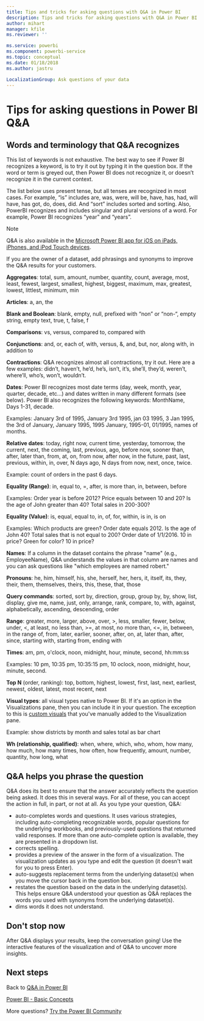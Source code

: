 ```yaml
---
title: Tips and tricks for asking questions with Q&A in Power BI
description: Tips and tricks for asking questions with Q&A in Power BI
author: mihart
manager: kfile
ms.reviewer: ''

ms.service: powerbi
ms.component: powerbi-service
ms.topic: conceptual
ms.date: 01/18/2018
ms.author: jastru

LocalizationGroup: Ask questions of your data
---
```

# Tips for asking questions in Power BI Q&A
## Words and terminology that Q&A recognizes
This list of keywords is not exhaustive.  The best way to see if Power BI recognizes a keyword, is to try it out by typing it in the question box.  If the word or term is greyed out, then Power BI does not recognize it, or doesn’t recognize it in the current context.

The list below uses present tense, but all tenses are recognized in most cases. For example, “is” includes are, was, were, will be, have, has, had, will have, has got, do, does, did.  And “sort” includes sorted and sorting.  Also, PowerBI recognizes and includes singular and plural versions of a word. For example, Power BI recognizes “year” and “years”.

> [!NOTE]
> Q&A is also available in the [Microsoft Power BI app for iOS on iPads, iPhones, and iPod Touch devices](mobile-apps-ios-qna.md).
> 
> 

If you are the owner of a dataset, add phrasings and synonyms to improve the Q&A results for your customers.

**Aggregates**: total, sum, amount, number, quantity, count, average, most, least, fewest, largest, smallest, highest, biggest, maximum, max, greatest, lowest, littlest, minimum, min

**Articles**: a, an, the

**Blank and Boolean**: blank, empty, null, prefixed with “non” or “non-“, empty string, empty text, true, t, false, f

**Comparisons**: vs, versus, compared to, compared with

**Conjunctions**: and, or, each of, with, versus, &, and, but, nor, along with, in addition to

**Contractions**: Q&A recognizes almost all contractions, try it out.  Here are a few examples: didn’t, haven’t, he’d, he’s, isn’t, it’s, she’ll, they’d, weren’t, where’ll, who’s, won’t, wouldn’t.

**Dates**: Power BI recognizes most date terms (day, week, month, year, quarter, decade, etc…) and dates written in many different formats (see below). Power BI also recognizes the following keywords: MonthName, Days 1-31, decade.

Examples: January 3rd of 1995, January 3rd 1995, jan 03 1995, 3 Jan 1995, the 3rd of January, January 1995, 1995 January, 1995-01, 01/1995, names of months.

**Relative dates**: today, right now, current time, yesterday, tomorrow, the current, next, the coming, last, previous, ago, before now, sooner than, after, later than, from, at, on, from now, after now, in the future, past, last, previous, within, in, over, N days ago, N days from now, next, once, twice.

Example: count of orders in the past 6 days.

**Equality (Range)**: in, equal to, =, after, is more than, in, between, before

Examples: Order year is before 2012? Price equals between 10 and 20? Is the age of John greater than 40? Total sales in 200-300?

**Equality (Value)**:  is, equal, equal to, in, of, for, within, is in, is on

Examples: Which products are green? Order date equals 2012. Is the age of John 40? Total sales that is not equal to 200? Order date of 1/1/2016. 10 in price? Green for color? 10 in price?

**Names**: If a column in the dataset contains the phrase "name" (e.g., EmployeeName), Q&A understands the values in that column are names and you can ask questions like "which employees are named robert."

**Pronouns**: he, him, himself, his, she, herself, her, hers, it, itself, its, they, their, them, themselves, theirs, this, these, that, those

**Query commands**: sorted, sort by, direction, group, group by, by, show, list, display, give me, name, just, only, arrange, rank, compare, to, with, against, alphabetically, ascending, descending, order

**Range**: greater, more, larger, above, over, >, less, smaller, fewer, below, under, <,  at least, no less than, >=, at most, no more than, <=, in, between, in the range of, from, later, earlier, sooner, after, on, at, later than, after, since, starting with, starting from, ending with

**Times**: am, pm, o'clock, noon, midnight, hour, minute, second, hh:mm:ss

Examples: 10 pm, 10:35 pm, 10:35:15 pm, 10 oclock, noon, midnight, hour, minute, second.

**Top N** (order, ranking): top, bottom, highest, lowest, first, last, next, earliest, newest, oldest, latest, most recent, next

**Visual types**: all visual types native to Power BI.  If it's an option in the Visualizations pane, then you can include it in your question.  The exception to this is [custom visuals](power-bi-custom-visuals.md) that you've manually added to the Visualization pane.

Example: show districts by month and sales total as bar chart

**Wh (relationship, qualified)**: when, where, which, who, whom, how many, how much, how many times, how often, how frequently, amount, number, quantity, how long, what

## Q&A helps you phrase the question
Q&A does its best to ensure that the answer accurately reflects the question being asked. It does this in several ways. For all of these, you can accept the action in full, in part, or not at all. As you type your question, Q&A:

* auto-completes words and questions. It uses various strategies, including auto-completing recognizable words, popular questions for the underlying workbooks, and previously-used questions that returned valid responses. If more than one auto-complete option is available, they are presented in a dropdown list.
* corrects spelling.
* provides a preview of the answer in the form of a visualization. The visualization updates as you type and edit the question (it doesn't wait for you to press Enter).
* auto-suggests replacement terms from the underlying dataset(s) when you move the cursor back in the question box.
* restates the question based on the data in the underlying dataset(s). This helps ensure Q&A understood your question as Q&A replaces the words you used with synonyms from the underlying dataset(s).
* dims words it does not understand.

## Don't stop now
After Q&A displays your results, keep the conversation going! Use the interactive features of the visualization and of Q&A to uncover more insights.

## Next steps
Back to [Q&A in Power BI](power-bi-q-and-a.md)  

[Power BI - Basic Concepts](service-basic-concepts.md)  

More questions? [Try the Power BI Community](http://community.powerbi.com/)

